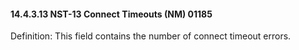 #### 14.4.3.13 NST-13 Connect Timeouts (NM) 01185

Definition: This field contains the number of connect timeout errors.
